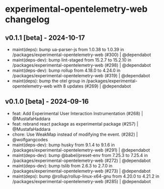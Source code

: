 # experimental-opentelemetry-web changelog
## v0.1.1 [beta] - 2024-10-17
- maint(deps): bump ua-parser-js from 1.0.38 to 1.0.39 in /packages/experimental-opentelemetry-web (#300) | @dependabot
- maint(deps-dev): bump lint-staged from 15.2.7 to 15.2.10 in /packages/experimental-opentelemetry-web (#298) | @dependabot
- maint(deps-dev): bump rollup from 4.18.0 to 4.24.0 in /packages/experimental-opentelemetry-web (#319) | @dependabot
- maint(deps): bump the otel group in /packages/experimental-opentelemetry-web with 8 updates (#269) | @dependabot

## v0.1.0 [beta] - 2024-09-16
- feat: Add Experimental User Interaction Instrumentation (#268) | @MustafaHaddara
- feat: rebrand react package as experimental package (#257) | @MustafaHaddara
- chore: Use WeakMap instead of modifying the event. (#282) | @wolfgangcodes
- maint(deps-dev): bump husky from 9.1.4 to 9.1.6 in /packages/experimental-opentelemetry-web (#291) | @dependabot
- maint(deps-dev): bump @babel/preset-env from 7.25.3 to 7.25.4 in /packages/experimental-opentelemetry-web (#272) | @dependabot
- maint(deps-dev): bump tslib from 2.6.3 to 2.7.0 in /packages/experimental-opentelemetry-web (#273) | @dependabot
- maint(deps): bump @rollup/rollup-linux-x64-gnu from 4.20.0 to 4.21.2 in /packages/experimental-opentelemetry-web (#285) | @dependabot
